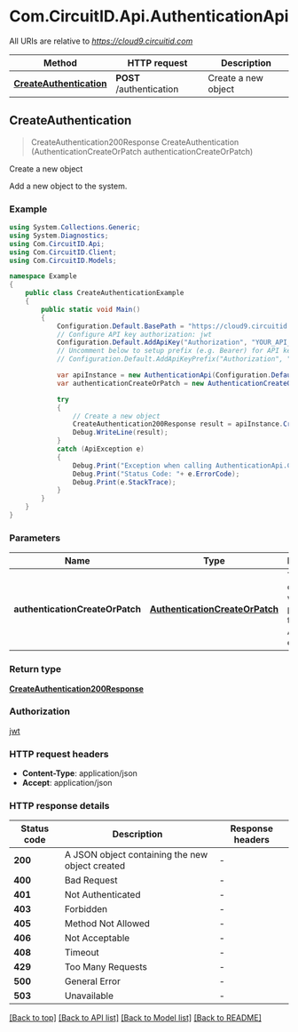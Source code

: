 # Com.CircuitID.Api.AuthenticationApi

All URIs are relative to *https://cloud9.circuitid.com*

Method | HTTP request | Description
------------- | ------------- | -------------
[**CreateAuthentication**](AuthenticationApi.md#createauthentication) | **POST** /authentication | Create a new object



## CreateAuthentication

> CreateAuthentication200Response CreateAuthentication (AuthenticationCreateOrPatch authenticationCreateOrPatch)

Create a new object

Add a new object to the system.

### Example

```csharp
using System.Collections.Generic;
using System.Diagnostics;
using Com.CircuitID.Api;
using Com.CircuitID.Client;
using Com.CircuitID.Models;

namespace Example
{
    public class CreateAuthenticationExample
    {
        public static void Main()
        {
            Configuration.Default.BasePath = "https://cloud9.circuitid.com";
            // Configure API key authorization: jwt
            Configuration.Default.AddApiKey("Authorization", "YOUR_API_KEY");
            // Uncomment below to setup prefix (e.g. Bearer) for API key, if needed
            // Configuration.Default.AddApiKeyPrefix("Authorization", "Bearer");

            var apiInstance = new AuthenticationApi(Configuration.Default);
            var authenticationCreateOrPatch = new AuthenticationCreateOrPatch(); // AuthenticationCreateOrPatch | The JSON object that will be posted to the REST API endpoint.

            try
            {
                // Create a new object
                CreateAuthentication200Response result = apiInstance.CreateAuthentication(authenticationCreateOrPatch);
                Debug.WriteLine(result);
            }
            catch (ApiException e)
            {
                Debug.Print("Exception when calling AuthenticationApi.CreateAuthentication: " + e.Message );
                Debug.Print("Status Code: "+ e.ErrorCode);
                Debug.Print(e.StackTrace);
            }
        }
    }
}
```

### Parameters


Name | Type | Description  | Notes
------------- | ------------- | ------------- | -------------
 **authenticationCreateOrPatch** | [**AuthenticationCreateOrPatch**](AuthenticationCreateOrPatch.md)| The JSON object that will be posted to the REST API endpoint. | 

### Return type

[**CreateAuthentication200Response**](CreateAuthentication200Response.md)

### Authorization

[jwt](../README.md#jwt)

### HTTP request headers

- **Content-Type**: application/json
- **Accept**: application/json


### HTTP response details
| Status code | Description | Response headers |
|-------------|-------------|------------------|
| **200** | A JSON object containing the new object created |  -  |
| **400** | Bad Request |  -  |
| **401** | Not Authenticated |  -  |
| **403** | Forbidden |  -  |
| **405** | Method Not Allowed |  -  |
| **406** | Not Acceptable |  -  |
| **408** | Timeout |  -  |
| **429** | Too Many Requests |  -  |
| **500** | General Error |  -  |
| **503** | Unavailable |  -  |

[[Back to top]](#)
[[Back to API list]](../README.md#documentation-for-api-endpoints)
[[Back to Model list]](../README.md#documentation-for-models)
[[Back to README]](../README.md)

